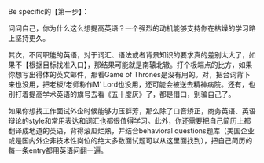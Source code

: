 Be specific的【第一步】：

问问自己，你为什么这么想提高英语？一个强烈的动机能够支持你在枯燥的学习路上坚持更久。

其次，不同职能的英语，对于词汇、语法或者背景知识的要求真的差别太大了，如果不【根据目标找准入口】，那结果可能就是南辕北辙。打个极端点的比方，如果你想写出得体的英文邮件，那看Game of
Thrones是没有用的。对，把台词背下来也没用，把老板/老师称作M’ Lord也没用，还可能会被送去精神病院。还有，也别打着提高学术英语的旗号去看《五十度灰》了，都是借口，别骗自己了。

如果你想找工作面试外企时候能够力压群芳，那么除了口音矫正，商务英语、英语辩论的style和常用表达和词汇也都很值得学习。此外，你还需要把自己简历上都翻译成地道的英语，背得滚瓜烂熟，并结合behavioral questions题库（美国企业或是国内外企非技术性岗位的绝大多数面试题可以从这里面找到），把自己简历的每一条entry都用英语问翻一遍。

